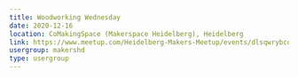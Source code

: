 ```yaml
---
title: Woodworking Wednesday
date: 2020-12-16
location: CoMakingSpace (Makerspace Heidelberg), Heidelberg
link: https://www.meetup.com/Heidelberg-Makers-Meetup/events/dlsqwrybcqbvb/
usergroup: makershd
type: usergroup
---
```

